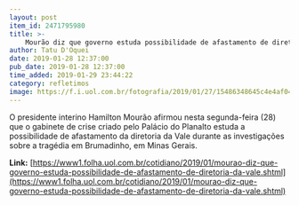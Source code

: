 ```yaml
---
layout: post
item_id: 2471795980
title: >-
    Mourão diz que governo estuda possibilidade de afastamento de diretoria da Vale
author: Tatu D'Oquei
date: 2019-01-28 12:37:00
pub_date: 2019-01-28 12:37:00
time_added: 2019-01-29 23:44:22
category: refletimos
image: https://f.i.uol.com.br/fotografia/2019/01/27/15486348645c4e4af0452aa_1548634864_3x2_rt.jpg
---
```


O presidente interino Hamilton Mourão afirmou nesta segunda-feira (28) que o gabinete de crise criado pelo Palácio do Planalto estuda a possibilidade de afastamento da diretoria da Vale durante as investigações sobre a tragédia em Brumadinho, em Minas Gerais.

**Link:** [https://www1.folha.uol.com.br/cotidiano/2019/01/mourao-diz-que-governo-estuda-possibilidade-de-afastamento-de-diretoria-da-vale.shtml](https://www1.folha.uol.com.br/cotidiano/2019/01/mourao-diz-que-governo-estuda-possibilidade-de-afastamento-de-diretoria-da-vale.shtml)

